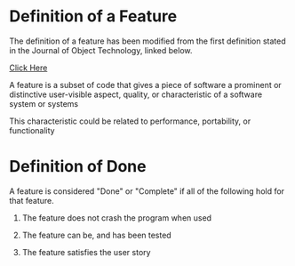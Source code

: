 # Definition of a Feature
The definition of a feature has been modified from the first definition
stated in the Journal of Object Technology, linked below.  

[Click Here](http://www.jot.fm/issues/issue_2009_07/column5/)

A feature is a subset of code that gives a piece of software a
prominent or distinctive user-visible aspect, quality, or
characteristic of a software system or systems

This characteristic could be related to performance, portability,
or functionality  

# Definition of Done
A feature is considered "Done" or "Complete" if all of the following hold
for that feature.

1. The feature does not crash the program when used

2. The feature can be, and has been tested

3. The feature satisfies the user story 
